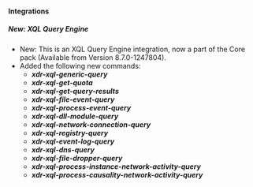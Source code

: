 #### Integrations

##### New: XQL Query Engine

- New: This is an XQL Query Engine integration, now a part of the Core pack (Available from Version 8.7.0-1247804).
- Added the following new commands:
  - ***xdr-xql-generic-query***
  - ***xdr-xql-get-quota***
  - ***xdr-xql-get-query-results***
  - ***xdr-xql-file-event-query***
  - ***xdr-xql-process-event-query***
  - ***xdr-xql-dll-module-query***
  - ***xdr-xql-network-connection-query***
  - ***xdr-xql-registry-query***
  - ***xdr-xql-event-log-query***
  - ***xdr-xql-dns-query***
  - ***xdr-xql-file-dropper-query***
  - ***xdr-xql-process-instance-network-activity-query***
  - ***xdr-xql-process-causality-network-activity-query***
